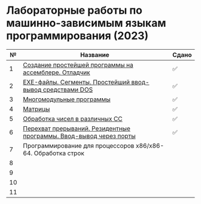 # Лабораторные работы по машинно-зависимым языкам программирования (2023)

| № | Название | Сдано |  
| --- | --- | --- |
| 1 | [Создание простейшей программы на ассемблере. Отладчик](https://github.com/XTDimasXT/BMSTU-MDPL/tree/master/lab_01) | ✅ |
| 2 | [EXE-файлы. Сегменты. Простейший ввод-вывод средствами DOS](https://github.com/XTDimasXT/BMSTU-MDPL/tree/master/lab_02) | ✅ |
| 3 | [Многомодульные программы](https://github.com/XTDimasXT/BMSTU-MDPL/tree/master/lab_03) | ✅ |
| 4 | [Матрицы](https://github.com/XTDimasXT/BMSTU-MDPL/tree/master/lab_04) | ✅ |
| 5 | [Обработка чисел в различных СС](https://github.com/XTDimasXT/BMSTU-MDPL/tree/master/lab_05) | ✅ |
| 6 | [Перехват прерываний. Резидентные программы. Ввод-вывод через порты](https://github.com/XTDimasXT/BMSTU-MDPL/tree/master/lab_06) | ✅ |
| 7 | Программирование для процессоров x86/x86-64. Обработка строк |  |
| 8 |  |  |
| 9 |  |  |
| 10 |  |  |
| 11 |  |  |
